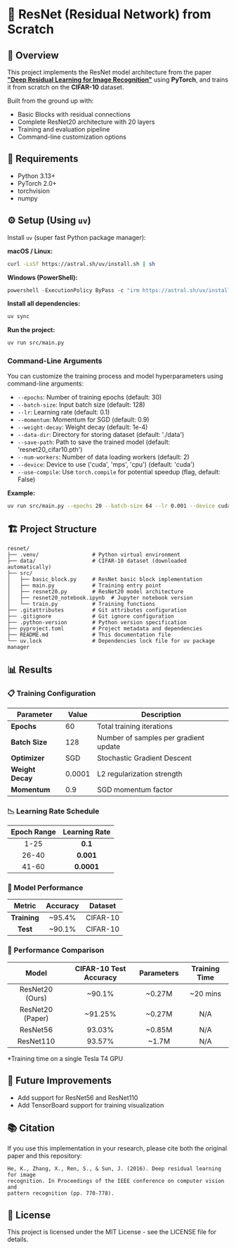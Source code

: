 # 🧠 ResNet (Residual Network) from Scratch

## 📝 Overview

This project implements the ResNet model architecture from the paper  
**["Deep Residual Learning for Image Recognition"](https://arxiv.org/abs/1512.03385)** using **PyTorch**, and trains it from scratch on the **CIFAR-10** dataset.

Built from the ground up with:
- Basic Blocks with residual connections
- Complete ResNet20 architecture with 20 layers
- Training and evaluation pipeline
- Command-line customization options

## 🔧 Requirements

- Python 3.13+
- PyTorch 2.0+
- torchvision
- numpy

## ⚙️ Setup (Using `uv`)

Install `uv` (super fast Python package manager):

**macOS / Linux:**
```bash
curl -LsSf https://astral.sh/uv/install.sh | sh
```
**Windows (PowerShell):**
```powershell
powershell -ExecutionPolicy ByPass -c "irm https://astral.sh/uv/install.ps1 | iex"
```

**Install all dependencies:**

```bash
uv sync
```

**Run the project:**
```bash
uv run src/main.py
```

### Command-Line Arguments

You can customize the training process and model hyperparameters using command-line arguments:

*   `--epochs`: Number of training epochs (default: 30)
*   `--batch-size`: Input batch size (default: 128)
*   `--lr`: Learning rate (default: 0.1)
*   `--momentum`: Momentum for SGD (default: 0.9)
*   `--weight-decay`: Weight decay (default: 1e-4)
*   `--data-dir`: Directory for storing dataset (default: './data')
*   `--save-path`: Path to save the trained model (default: 'resnet20_cifar10.pth')
*   `--num-workers`: Number of data loading workers (default: 2)
*   `--device`: Device to use ('cuda', 'mps', 'cpu') (default: 'cuda')
*   `--use-compile`: Use `torch.compile` for potential speedup (flag, default: False)

**Example:**

```bash
uv run src/main.py --epochs 20 --batch-size 64 --lr 0.001 --device cuda --use-compile
```

## 🏗️ Project Structure

```
resnet/
├── .venv/                 # Python virtual environment
├── data/                  # CIFAR-10 dataset (downloaded automatically)
├── src/
│   ├── basic_block.py     # ResNet basic block implementation
│   ├── main.py            # Training entry point
│   ├── resnet20.py        # ResNet20 model architecture
│   ├── resnet20_notebook.ipynb  # Jupyter notebook version
│   └── train.py           # Training functions
├── .gitattributes         # Git attributes configuration
├── .gitignore             # Git ignore configuration
├── .python-version        # Python version specification
├── pyproject.toml         # Project metadata and dependencies
├── README.md              # This documentation file
└── uv.lock                # Dependencies lock file for uv package manager
```

## 📊 Results

### 📋 Training Configuration

| Parameter | Value | Description |
|-----------|-------|-------------|
| **Epochs** | 60 | Total training iterations |
| **Batch Size** | 128 | Number of samples per gradient update |
| **Optimizer** | SGD | Stochastic Gradient Descent |
| **Weight Decay** | 0.0001 | L2 regularization strength |
| **Momentum** | 0.9 | SGD momentum factor |

### 📉 Learning Rate Schedule

| Epoch Range | Learning Rate | 
|:-----------:|:-------------:|
| 1-25 | **0.1** |
| 26-40 | **0.001** |
| 41-60 | **0.0001** |

### 🎯 Model Performance

| Metric | Accuracy | Dataset |
|:------:|:--------:|:-------:|
| **Training** | ~95.4% | CIFAR-10 |
| **Test** | ~90.1% | CIFAR-10 |


### 💪 Performance Comparison

| Model | CIFAR-10 Test Accuracy | Parameters | Training Time |
|:-----:|:----------------------:|:----------:|:-------------:|
| ResNet20 (Ours) | ~90.1% | ~0.27M | ~20 mins |
| ResNet20 (Paper) | ~91.25% | ~0.27M | N/A |
| ResNet56 | 93.03% | ~0.85M | N/A |
| ResNet110 | 93.57% | ~1.7M | N/A |

*Training time on a single Tesla T4 GPU

## 🚀 Future Improvements

- Add support for ResNet56 and ResNet110
- Add TensorBoard support for training visualization

## 📚 Citation

If you use this implementation in your research, please cite both the original paper and this repository:

```
He, K., Zhang, X., Ren, S., & Sun, J. (2016). Deep residual learning for image 
recognition. In Proceedings of the IEEE conference on computer vision and 
pattern recognition (pp. 770-778).
```

## 📄 License

This project is licensed under the MIT License - see the LICENSE file for details.
